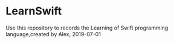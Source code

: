 # LearnSwift
Use this repository to records the Learning of Swift programming language,created by Alex, 2019-07-01
